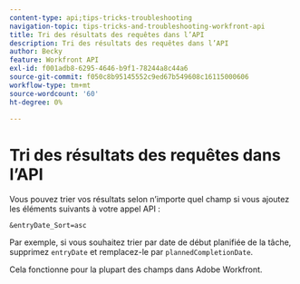 ```yaml
---
content-type: api;tips-tricks-troubleshooting
navigation-topic: tips-tricks-and-troubleshooting-workfront-api
title: Tri des résultats des requêtes dans l’API
description: Tri des résultats des requêtes dans l’API
author: Becky
feature: Workfront API
exl-id: f001adb8-6295-4646-b9f1-78244a8c44a6
source-git-commit: f050c8b95145552c9ed67b549608c16115000606
workflow-type: tm+mt
source-wordcount: '60'
ht-degree: 0%

---
```



# Tri des résultats des requêtes dans l’API

Vous pouvez trier vos résultats selon n’importe quel champ si vous ajoutez les éléments suivants à votre appel API :

```
&entryDate_Sort=asc
```

Par exemple, si vous souhaitez trier par date de début planifiée de la tâche, supprimez `entryDate` et remplacez-le par `plannedCompletionDate`.

Cela fonctionne pour la plupart des champs dans Adobe Workfront.
